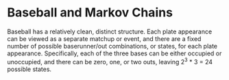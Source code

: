 # Baseball and Markov Chains

Baseball has a relatively clean, distinct structure. Each plate appearance can be viewed as a separate matchup or event, and there are a fixed number of possible baserunner/out combinations, or states, for each plate appearance. Specifically, each of the three bases can be either occupied or unoccupied, and there can be zero, one, or two outs, leaving 2<sup>3</sup> * 3 = 24 possible states. 